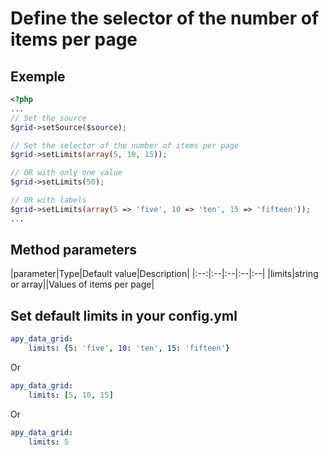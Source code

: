 Define the selector of the number of items per page
===================================================

## Exemple
```php
<?php
...
// Set the source
$grid->setSource($source);

// Set the selector of the number of items per page
$grid->setLimits(array(5, 10, 15));

// OR with only one value
$grid->setLimits(50);

// OR with labels
$grid->setLimits(array(5 => 'five', 10 => 'ten', 15 => 'fifteen'));
...
```

## Method parameters

|parameter|Type|Default value|Description|
|:--:|:--|:--|:--|:--|
|limits|string or array||Values of items per page|

## Set default limits in your config.yml
```yml
apy_data_grid:
    limits: {5: 'five', 10: 'ten', 15: 'fifteen'}
```
Or
```yml
apy_data_grid:
    limits: [5, 10, 15]
```
Or
```yml
apy_data_grid:
    limits: 5
```